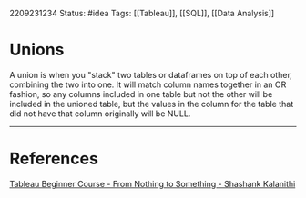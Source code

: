 2209231234
Status: #idea
Tags: [[Tableau]], [[SQL]], [[Data Analysis]]

# Unions

A union is when you "stack" two tables or dataframes on top of each other, combining the two into one. It will match column names together in an OR fashion, so any columns included in one table but not the other will be included in the unioned table, but the values in the column for the table that did not have that column originally will be NULL. 


---
# References
[Tableau Beginner Course - From Nothing to Something - Shashank Kalanithi](https://youtu.be/Gl2lg-TtRJo?t=5676)